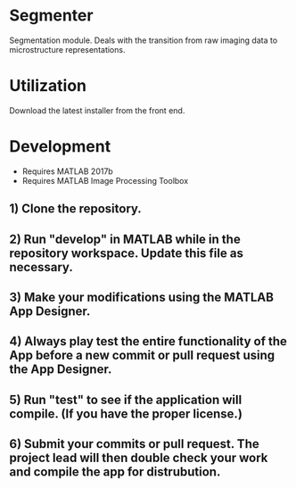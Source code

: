 # Segmenter
Segmentation module. Deals with the transition from raw imaging data to microstructure representations.

# Utilization
Download the latest installer from the front end.

# Development
- Requires MATLAB 2017b
- Requires MATLAB Image Processing Toolbox

## 1) Clone the repository.

## 2) Run "develop" in MATLAB while in the repository workspace. Update this file as necessary.

## 3) Make your modifications using the MATLAB App Designer.

## 4) Always play test the entire functionality of the App before a new commit or pull request using the App Designer.

## 5) Run "test" to see if the application will compile. (If you have the proper license.)

## 6) Submit your commits or pull request. The project lead will then double check your work and compile the app for distrubution.
